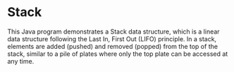 # Stack
This Java program demonstrates a Stack data structure, which is a linear data structure following the Last In, First Out (LIFO) principle. In a stack, elements are added (pushed) and removed (popped) from the top of the stack, similar to a pile of plates where only the top plate can be accessed at any time.
